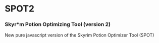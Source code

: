 # SPOT2
### Skyr*m Potion Optimizing Tool (version 2)

New pure javascript version of the Skyrim Potion Optimizer Tool (SPOT)
